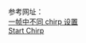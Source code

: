 参考网址：  
[一帧中不同 chirp 设置](https://e2echina.ti.com/support/archived-forums/f/other-analog-forum/176819/mmwave-studio)  
[Start Chirp](https://e2e.ti.com/support/sensors-group/sensors/f/sensors-forum/801694/dca1000evm-how-to-use-the-start-chirp-for-cfg-and-end-chirp-for-cfg-in-chirp-sub-tab-how-to-use-the-start-chirp-tx-and-end-chirp-tx-in-frame-sub-tab)
